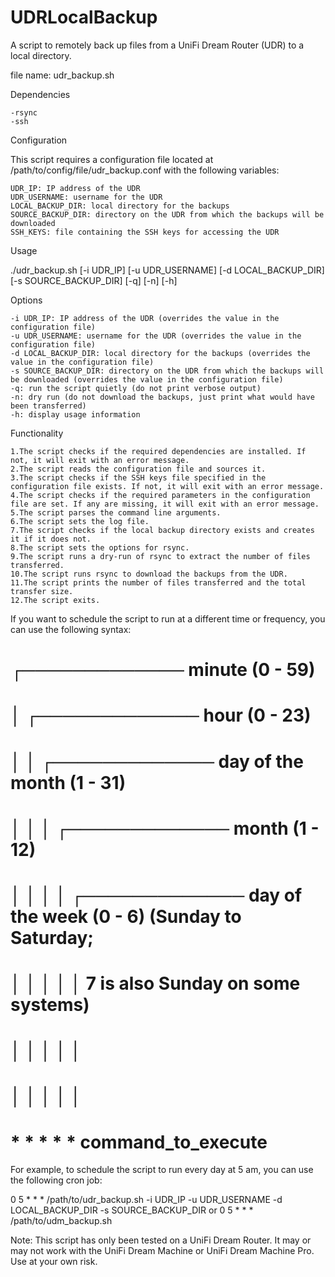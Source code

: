 # UDRLocalBackup
A script to remotely back up files from a UniFi Dream Router (UDR) to a local directory.

file name: udr_backup.sh

Dependencies

    -rsync
    -ssh

Configuration

This script requires a configuration file located at /path/to/config/file/udr_backup.conf with the following variables:

    UDR_IP: IP address of the UDR
    UDR_USERNAME: username for the UDR
    LOCAL_BACKUP_DIR: local directory for the backups
    SOURCE_BACKUP_DIR: directory on the UDR from which the backups will be downloaded
    SSH_KEYS: file containing the SSH keys for accessing the UDR

Usage

./udr_backup.sh [-i UDR_IP] [-u UDR_USERNAME] [-d LOCAL_BACKUP_DIR] [-s SOURCE_BACKUP_DIR] [-q] [-n] [-h]

Options

    -i UDR_IP: IP address of the UDR (overrides the value in the configuration file)
    -u UDR_USERNAME: username for the UDR (overrides the value in the configuration file)
    -d LOCAL_BACKUP_DIR: local directory for the backups (overrides the value in the configuration file)
    -s SOURCE_BACKUP_DIR: directory on the UDR from which the backups will be downloaded (overrides the value in the configuration file)
    -q: run the script quietly (do not print verbose output)
    -n: dry run (do not download the backups, just print what would have been transferred)
    -h: display usage information

Functionality

    1.The script checks if the required dependencies are installed. If not, it will exit with an error message.
    2.The script reads the configuration file and sources it.
    3.The script checks if the SSH keys file specified in the configuration file exists. If not, it will exit with an error message.
    4.The script checks if the required parameters in the configuration file are set. If any are missing, it will exit with an error message.
    5.The script parses the command line arguments.
    6.The script sets the log file.
    7.The script checks if the local backup directory exists and creates it if it does not.
    8.The script sets the options for rsync.
    9.The script runs a dry-run of rsync to extract the number of files transferred.
    10.The script runs rsync to download the backups from the UDR.
    11.The script prints the number of files transferred and the total transfer size.
    12.The script exits.
    
If you want to schedule the script to run at a different time or frequency, you can use the following syntax:

# ┌───────────── minute (0 - 59)
# │ ┌───────────── hour (0 - 23)
# │ │ ┌───────────── day of the month (1 - 31)
# │ │ │ ┌───────────── month (1 - 12)
# │ │ │ │ ┌───────────── day of the week (0 - 6) (Sunday to Saturday;
# │ │ │ │ │                                   7 is also Sunday on some systems)
# │ │ │ │ │
# │ │ │ │ │
# * * * * *  command_to_execute

For example, to schedule the script to run every day at 5 am, you can use the following cron job:

0 5 * * * /path/to/udr_backup.sh -i UDR_IP -u UDR_USERNAME -d LOCAL_BACKUP_DIR -s SOURCE_BACKUP_DIR
or
0 5 * * * /path/to/udm_backup.sh


Note: This script has only been tested on a UniFi Dream Router. It may or may not work with the UniFi Dream Machine or UniFi Dream Machine Pro. Use at your own risk.
